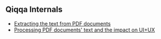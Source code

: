 ## Qiqqa Internals

* [Extracting the text from PDF documents](Qiqqa%20Internals/Extracting%20the%20text%20from%20PDF%20documents.md)
* [Processing PDF documents' text and the impact on UI+UX](Qiqqa%20Internals/Processing%20PDF%20documents'%20text%20and%20the%20impact%20on%20UI+UX.md)
